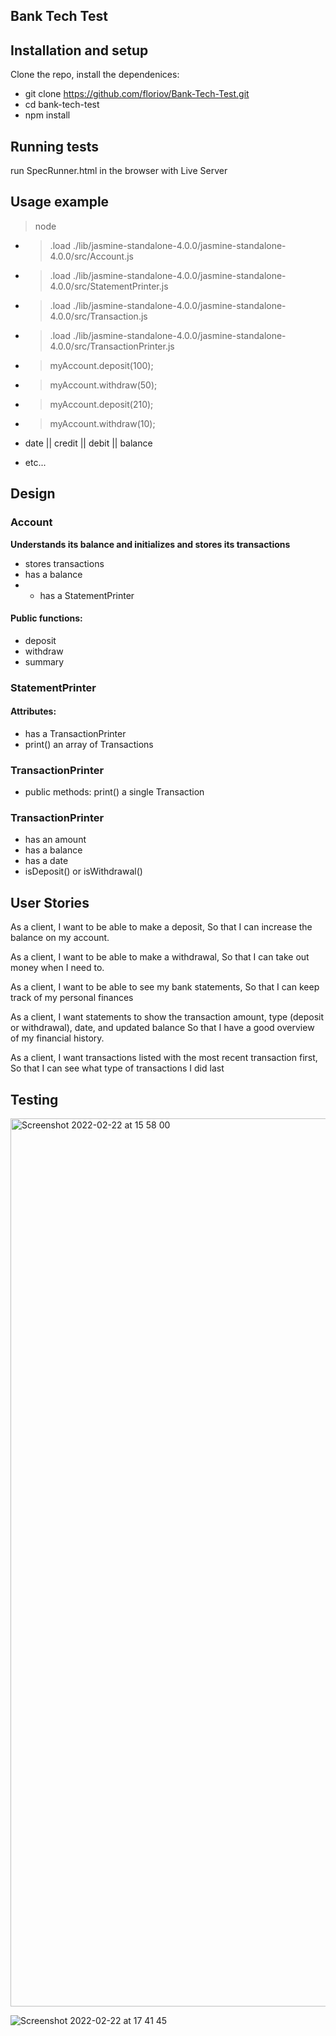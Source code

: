 ## Bank Tech Test

## Installation and setup
 Clone the repo, install the dependenices:
 * git clone https://github.com/floriov/Bank-Tech-Test.git 
 * cd bank-tech-test
 * npm install

 ## Running tests
 run SpecRunner.html in the browser with Live Server

 ## Usage example
 > node 

* > .load ./lib/jasmine-standalone-4.0.0/jasmine-standalone-4.0.0/src/Account.js
* > .load ./lib/jasmine-standalone-4.0.0/jasmine-standalone-4.0.0/src/StatementPrinter.js
* > .load ./lib/jasmine-standalone-4.0.0/jasmine-standalone-4.0.0/src/Transaction.js
* > .load ./lib/jasmine-standalone-4.0.0/jasmine-standalone-4.0.0/src/TransactionPrinter.js

* > myAccount.deposit(100);
* > myAccount.withdraw(50);
* > myAccount.deposit(210);
* > myAccount.withdraw(10);
 
* date || credit || debit || balance
* etc...

 
## Design

 ### Account
 **Understands its balance and initializes and stores its transactions**
 * stores transactions
 * has a balance
 * * has a StatementPrinter
#### Public functions:
* deposit
* withdraw
* summary

### StatementPrinter
#### Attributes:
* has a TransactionPrinter
* print() an array of Transactions

### TransactionPrinter
* public methods:
print() a single Transaction

### TransactionPrinter
* has an amount
* has a balance
* has a date
* isDeposit() or isWithdrawal()


## User Stories
As a client,
I want to be able to make a deposit, 
So that I can increase the balance on my account.

As a client, 
I want to be able to make a withdrawal,
So that I can take out money when I need to.

As a client,
I want to be able to see my bank statements,
So that I can keep track of my personal finances

As a client,
I want statements to show the transaction amount, type (deposit or withdrawal), date, and updated balance
So that I have a good overview of my financial history.

As a client, 
I want transactions listed with the most recent transaction first,
So that I can see what type of transactions I did last

## Testing 
<img width="1421" alt="Screenshot 2022-02-22 at 15 58 00" src="https://user-images.githubusercontent.com/97796341/155181534-bcd340b4-8c83-4512-83fa-b854fe460e44.png">


![Screenshot 2022-02-22 at 17 41 45](https://user-images.githubusercontent.com/97796341/155188103-ad658417-d66a-4924-b67b-b631ff4a1077.png)

